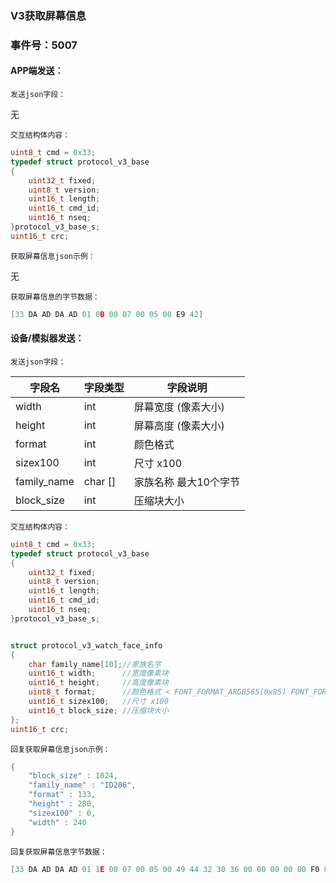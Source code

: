 ### V3获取屏幕信息

### 事件号：5007

#### APP端发送：

`发送json字段：`

无

`交互结构体内容：`

```c
uint8_t cmd = 0x33;
typedef struct protocol_v3_base
{
	uint32_t fixed;
	uint8_t version;
	uint16_t length;
	uint16_t cmd_id; 
	uint16_t nseq;
}protocol_v3_base_s;
uint16_t crc; 
```

`获取屏幕信息json示例：`

无

`获取屏幕信息的字节数据：`

```c
[33 DA AD DA AD 01 0B 00 07 00 05 00 E9 42]
```



#### 设备/模拟器发送：

`发送json字段：`

| 字段名      | 字段类型 | 字段说明              |
| ----------- | -------- | --------------------- |
| width       | int      | 屏幕宽度 (像素大小) |
| height      | int      | 屏幕高度 (像素大小)       |
| format      | int      | 颜色格式              |
| sizex100    | int      | 尺寸 x100             |
| family_name | char []   | 家族名称 最大10个字节 |
| block_size  | int      | 压缩块大小            |

`交互结构体内容：`

```c
uint8_t cmd = 0x33;
typedef struct protocol_v3_base
{
	uint32_t fixed;
	uint8_t version;
	uint16_t length;
	uint16_t cmd_id; 
	uint16_t nseq;
}protocol_v3_base_s;


struct protocol_v3_watch_face_info
{
    char family_name[10];//家族名字
    uint16_t width;      //宽度像素块
    uint16_t height;     //高度像素块
    uint8_t format;      //颜色格式 < FONT_FORMAT_ARGB565(0x85) FONT_FORMAT_RGB565(5) >
    uint16_t sizex100;   //尺寸 x100
    uint16_t block_size; //压缩块大小
};
uint16_t crc;
```

`回复获取屏幕信息json示例：`

```c
{
    "block_size" : 1024,
    "family_name" : "ID206",
    "format" : 133,
    "height" : 280,
    "sizex100" : 0,
    "width" : 240
}
```

`回复获取屏幕信息字节数据：`

```c
[33 DA AD DA AD 01 1E 00 07 00 05 00 49 44 32 30 36 00 00 00 00 00 F0 00 18 01 85 00 00 00 04 B6 8E]
```

